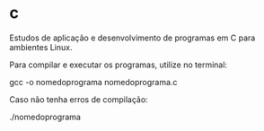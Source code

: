 # c

Estudos de aplicação e desenvolvimento de programas em C para ambientes Linux.

Para compilar e executar os programas, utilize no terminal:

gcc -o nomedoprograma nomedoprograma.c

Caso não tenha erros de compilação:

./nomedoprograma


